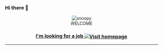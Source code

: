 ### Hi there 👋
<div align="center">
<img src="https://tenor.com/pt-BR/view/switch_dayz-dayz-snoopy-dog-snoopy-gif-23635262" alt="snoopy" align="center">
</div>

<div align="center">
WELCOME
</div>

<h3 align="center">
<a href="">I'm looking for a job
<img src="https://tenor.com/pt-BR/view/migalhas-pica-pau-migalhas-sad-asking-gif-17619277" alt="Visit homepage" align="center">
</a>
</h3>

<hr>


<!--
**cimichel/cimichel** is a ✨ _special_ ✨ repository because its `README.md` (this file) appears on your GitHub profile.

Here are some ideas to get you started:

- 🔭 I’m currently working on ...
- 🌱 I’m currently learning ...
- 👯 I’m looking to collaborate on ...
- 🤔 I’m looking for help with ...
- 💬 Ask me about ...
- 📫 How to reach me: ...
- 😄 Pronouns: ...
- ⚡ Fun fact: ...
-->
